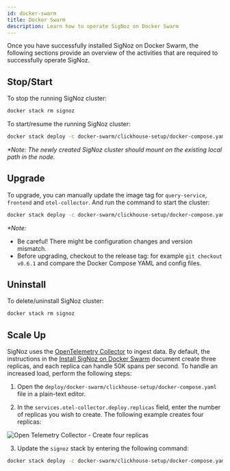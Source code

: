 ```yaml
---
id: docker-swarm
title: Docker Swarm
description: Learn how to operate SigNoz on Docker Swarm
---
```


Once you have successfully installed SigNoz on Docker Swarm, the following sections provide an overview of the activities that are required to successfully operate SigNoz.

## Stop/Start

To stop the running SigNoz cluster:

```bash
docker stack rm signoz
```

To start/resume the running SigNoz cluster:

```bash
docker stack deploy -c docker-swarm/clickhouse-setup/docker-compose.yaml signoz
```

_*Note: The newly created SigNoz cluster should mount on the existing local path in the node._


## Upgrade

To upgrade, you can manually update the image tag for `query-service`, `frontend` and `otel-collector`.
And run the command to start the cluster:

```bash
docker stack deploy -c docker-swarm/clickhouse-setup/docker-compose.yaml signoz
```

_*Note:_
- Be careful! There might be configuration changes and version mismatch.
- Before upgrading, checkout to the release tag: for example `git checkout v0.6.1` and compare the Docker Compose YAML and config files.

## Uninstall

To delete/uninstall SigNoz cluster:

```bash
docker stack rm signoz
```

## Scale Up

SigNoz uses the [OpenTelemetry Collector](https://github.com/open-telemetry/opentelemetry-collector) to ingest data. By default, the instructions in the [Install SigNoz on Docker Swarm](/docs/install/docker-swarm) document create three replicas, and each replica can handle 50K spans per second. To handle an increased load, perform the following steps:

1. Open the `deploy/docker-swarm/clickhouse-setup/docker-compose.yaml` file in a plain-text editor.

2. In the `services.otel-collector.deploy.replicas` field, enter the number of replicas you wish to create. The following example creates four replicas:

  ![Open Telemetry Collector - Create four replicas](/img/scale-up-otel.png)

3. Update the `signoz` stack by entering the following command:

  ```bash
docker stack deploy -c docker-swarm/clickhouse-setup/docker-compose.yaml signoz
  ```
